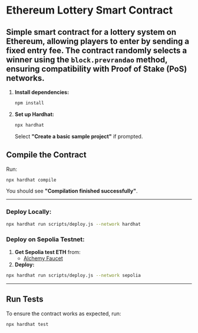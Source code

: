 # Ethereum Lottery Smart Contract

Simple smart contract for a lottery system on Ethereum, allowing players to enter by sending a fixed entry fee. The contract randomly selects a winner using the `block.prevrandao` method, ensuring compatibility with Proof of Stake (PoS) networks.
---

1. **Install dependencies:**

   ```sh
   npm install
   ```

2. **Set up Hardhat:**

   ```sh
   npx hardhat
   ```

   Select **"Create a basic sample project"** if prompted.


## Compile the Contract

Run:

```sh
npx hardhat compile
```

You should see **"Compilation finished successfully"**.

---

### **Deploy Locally:**

```sh
npx hardhat run scripts/deploy.js --network hardhat
```

### **Deploy on Sepolia Testnet:**

1. **Get Sepolia test ETH** from:
   - [Alchemy Faucet](https://www.alchemy.com/faucets/ethereum-sepolia)
2. **Deploy:**

```sh
npx hardhat run scripts/deploy.js --network sepolia
```

---

## Run Tests

To ensure the contract works as expected, run:

```sh
npx hardhat test
```
